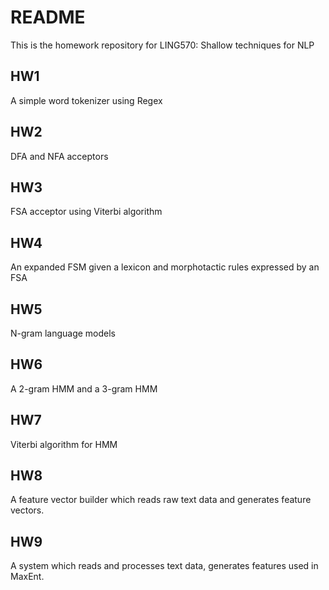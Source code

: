 # README

This is the homework repository for LING570: Shallow techniques for NLP


## HW1

A simple word tokenizer using Regex

## HW2

DFA and NFA acceptors

## HW3

FSA acceptor using Viterbi algorithm

## HW4

An expanded FSM given a lexicon and morphotactic rules expressed by an FSA

## HW5

N-gram language models

## HW6

A 2-gram HMM and a 3-gram HMM

## HW7

Viterbi algorithm for HMM

## HW8

A feature vector builder which reads raw text data and generates feature vectors.

## HW9

A system which reads and processes text data, generates features used in MaxEnt.



